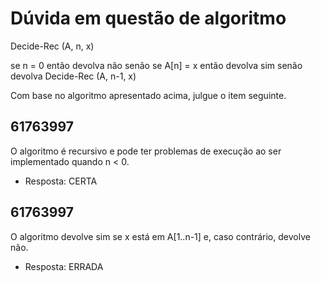 # Dúvida em questão de algoritmo

Decide-Rec (A, n, x)

se n = 0
  então devolva não
  senão se A[n] = x
    então devolva sim
    senão devolva Decide-Rec (A, n-1, x)
    

Com base no algoritmo apresentado acima, julgue o item seguinte.


## 61763997
O algoritmo é recursivo e pode ter problemas de execução ao ser implementado quando n < 0.

- Resposta: CERTA


## 61763997
O algoritmo devolve sim se x está em A[1..n-1] e, caso contrário, devolve não.

- Resposta: ERRADA
